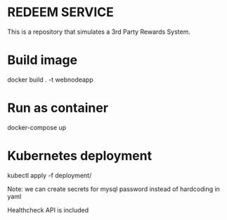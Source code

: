 # REDEEM SERVICE

This is a repository that simulates a 3rd Party Rewards System. 

# Build image
docker build . -t webnodeapp

# Run as container 
docker-compose up 

# Kubernetes deployment

kubectl apply -f deployment/

Note: we can create secrets for mysql password instead of hardcoding in yaml

Healthcheck API is included

